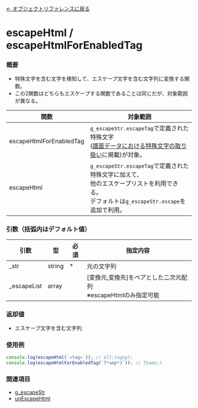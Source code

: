 [← オブジェクトリファレンスに戻る](ObjectReferenceIndex.html)  

# escapeHtml / escapeHtmlForEnabledTag

### 概要
- 特殊文字を含む文字を検知して、エスケープ文字を含む文字列に変換する関数。
- この2関数はどちらもエスケープする関数であることは同じだが、対象範囲が異なる。

|関数|対象範囲|
|----|----|
|escapeHtmlForEnabledTag|`g_escapeStr.escapeTag`で定義された特殊文字<br>([譜面データにおける特殊文字の取り扱い](SpecialCharacters.html)に掲載)が対象。|
|escapeHtml|`g_escapeStr.escapeTag`で定義された特殊文字に加えて、<br>他のエスケープリストを利用できる。<br>デフォルトは`g_escapeStr.escape`を追加で利用。|

### 引数（括弧内はデフォルト値）

|引数|型|必須|指定内容|
|----|----|----|----|
|_str|string|*|元の文字列|
|_escapeList|array||[変換元,変換先]をペアとした二次元配列<br>※escapeHtmlのみ指定可能|

### 返却値
- エスケープ文字を含む文字列

### 使用例
```javascript
console.log(escapeHtml(`<tag>`)); // &lt;tag&gt;
console.log(escapeHtmlForEnabledTag(`T*amp*J`)); // T&amp;J
```

### 関連項目
- [g_escapeStr](obj-v0023-g_escapeStr.html)
- [unEscapeHtml](fnc-c0033-unEscapeHtml.html)
